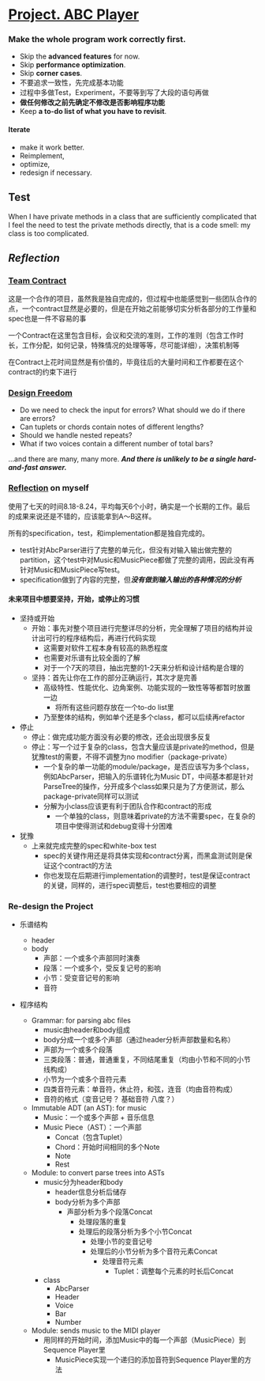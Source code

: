 # <u>Project. ABC Player</u>

### **Make the whole program work correctly first.**

- Skip the **advanced features** for now. 
- Skip **performance optimization**. 
- Skip **corner cases**. 
- 不要追求一致性，先完成基本功能
- 过程中多做Test，Experiment，不要等到写了大段的语句再做
- **做任何修改之前先确定不修改是否影响程序功能**
- Keep **a to-do list of what you have to revisit**.

#### **Iterate**

- make it work better. 
- Reimplement, 
- optimize, 
- redesign if necessary.



## Test

When I have private methods in a class that are sufficiently complicated that I feel the need to test the private methods directly, that is a code smell: my class is too complicated.



## *Reflection*

### [Team Contract](http://web.mit.edu/6.005/www/sp16/projects/abcplayer/team-contract/)

这是一个合作的项目，虽然我是独自完成的，但过程中也能感觉到一些团队合作的点，一个contract显然是必要的，但是在开始之前能够切实分析各部分的工作量和spec也是一件不容易的事

一个Contract在这里包含目标，会议和交流的准则，工作的准则（包含工作时长，工作分配，如何记录，特殊情况的处理等等，尽可能详细），决策机制等

在Contract上花时间显然是有价值的，毕竟往后的大量时间和工作都要在这个contract的约束下进行

### [Design Freedom](http://web.mit.edu/6.005/www/sp16/projects/abcplayer/#project_abc_music_player)

- Do we need to check the input for errors? What should we do if there are errors?
- Can tuplets or chords contain notes of different lengths?
- Should we handle nested repeats?
- What if two voices contain a different number of total bars?

…and there are many, many more. ***And there is unlikely to be a single hard-and-fast answer.***

### [Reflection](http://web.mit.edu/6.005/www/sp16/projects/abcplayer/reflection/) on myself

使用了七天的时间8.18-8.24，平均每天6个小时，确实是一个长期的工作。最后的成果来说还是不错的，应该能拿到A～B这样。

所有的specification，test，和implementation都是独自完成的。

- test针对AbcParser进行了完整的单元化，但没有对输入输出做完整的partition，这个test中对Music和MusicPiece都做了完整的调用，因此没有再针对Music和MusicPiece写test。
- specification做到了内容的完整，但***没有做到输入输出的各种情况的分析***

#### **未来项目中想要坚持，开始，或停止的习惯**

- 坚持或开始
	- 开始：事先对整个项目进行完整详尽的分析，完全理解了项目的结构并设计出可行的程序结构后，再进行代码实现
		- 这需要对软件工程本身有较高的熟悉程度
		- 也需要对乐谱有比较全面的了解
		- 对于一个7天的项目，抽出完整的1-2天来分析和设计结构是合理的
	- 坚持：首先让你在工作的部分正确运行，其次才是完善
		- 高级特性、性能优化、边角案例、功能实现的一致性等等都暂时放置一边
			- 将所有这些问题存放在一个to-do list里
		- 乃至整体的结构，例如单个还是多个class，都可以后续再refactor
- 停止
	- 停止：做完成功能方面没有必要的修改，还会出现很多反复
	- 停止：写一个过于复杂的class，包含大量应该是private的method，但是犹豫test的需要，不得不调整为no modifier（package-private）
		- 一个复杂的单一功能的module/package，是否应该写为多个class，例如AbcParser，把输入的乐谱转化为Music DT，中间基本都是针对ParseTree的操作，分开成多个class如果只是为了方便测试，那么package-private同样可以测试
		- 分解为小class应该更有利于团队合作和contract的形成
			- 一个单独的class，则意味着private的方法不需要spec，在复杂的项目中使得测试和debug变得十分困难
- 犹豫
	- 上来就完成完整的spec和white-box test
		- spec的关键作用还是将具体实现和contract分离，而黑盒测试则是保证这个contract的方法
		- 你也发现在后期进行implementation的调整时，test是保证contract的关键，同样的，进行spec调整后，test也要相应的调整

### Re-design the Project

- 乐谱结构
	- header
	- body
		- 声部：一个或多个声部同时演奏
		- 段落：一个或多个，受反复记号的影响
		- 小节：受变音记号的影响
		- 音符

- 程序结构
	- Grammar: for parsing abc files
		- music由header和body组成
		- body分成一个或多个声部（通过header分析声部数量和名称）
		- 声部为一个或多个段落
		- 三类段落：普通，普通重复，不同结尾重复（均由小节和不同的小节线构成）
		- 小节为一个或多个音符元素
		- 四类音符元素：单音符，休止符，和弦，连音（均由音符构成）
		- 音符的格式（变音记号？ 基础音符 八度？）
	- Immutable ADT (an AST): for music
		- Music：一个或多个声部 + 音乐信息
		- Music Piece（AST）：一个声部
			- Concat（包含Tuplet）
			- Chord：开始时间相同的多个Note
			- Note
			- Rest
	- Module: to convert parse trees into ASTs
		- music分为header和body
			- header信息分析后储存
			- body分析为多个声部
				- 声部分析为多个段落Concat
					- 处理段落的重复
					- 处理后的段落分析为多个小节Concat
						- 处理小节的变音记号
						- 处理后的小节分析为多个音符元素Concat
							- 处理音符元素
								- Tuplet：调整每个元素的时长后Concat
		- class
			- AbcParser
			- Header
			- Voice
			- Bar
			- Number
	- Module: sends music to the MIDI player
		- 用同样的开始时间，添加Music中的每一个声部（MusicPiece）到Sequence Player里
			- MusicPiece实现一个递归的添加音符到Sequence Player里的方法













































